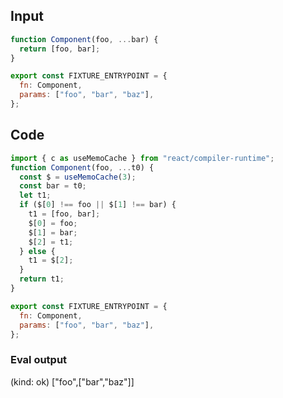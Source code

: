
## Input

```javascript
function Component(foo, ...bar) {
  return [foo, bar];
}

export const FIXTURE_ENTRYPOINT = {
  fn: Component,
  params: ["foo", "bar", "baz"],
};

```

## Code

```javascript
import { c as useMemoCache } from "react/compiler-runtime";
function Component(foo, ...t0) {
  const $ = useMemoCache(3);
  const bar = t0;
  let t1;
  if ($[0] !== foo || $[1] !== bar) {
    t1 = [foo, bar];
    $[0] = foo;
    $[1] = bar;
    $[2] = t1;
  } else {
    t1 = $[2];
  }
  return t1;
}

export const FIXTURE_ENTRYPOINT = {
  fn: Component,
  params: ["foo", "bar", "baz"],
};

```
      
### Eval output
(kind: ok) ["foo",["bar","baz"]]